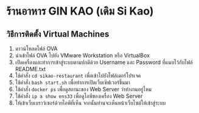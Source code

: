# ร้านอาหาร GIN KAO (เดิม Si Kao)

## วิธีการติดตั้ง Virtual Machines
1. ดาวน์โหลดไฟล์ OVA
2. นำเข้าไฟล์ OVA ไปยัง VMware Workstation หรือ VirtualBox
3. เปิดเครื่องและทำการเข้าสู่ระบบตามปกติด้วย Username และ Password ที่แนบไว้กับไฟล์ README.txt
5. ใช้คำสั่ง `cd sikao-restaurant` เพื่อเข้าไปยังโฟล์เดอร์โปรเจค
6. ใช้คำสั่ง `bash start.sh` เพื่อทำการเปิดเว็บเซิฟเวอร์ขึ้นมา
7. ใช้คำสั่ง `docker ps` เพื่อดูสถานะของ Web Server ว่าทำงานอยู่ไหม
8. ใช้คำสั่ง `ip a show ens33` เพื่อดูไอพีของเครื่อง Web Server
9. ให้เข้าเว็บเบราว์เซอร์ด้วยไอพีที่เห็น จากนั้นท่านจะเห็นหน้าเว็บไซต์ให้เข้าสู่ระบบ